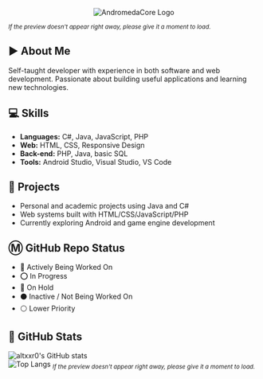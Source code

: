 <p align="center">
  <img src="https://github.com/user-attachments/assets/5f1f79f1-5003-42ab-be19-bed927f4e45d" alt="AndromedaCore Logo"/>
</p>
<sub><em>If the preview doesn't appear right away, please give it a moment to load.</em></sub>

## ▶ About Me
Self-taught developer with experience in both software and web development. Passionate about building useful applications and learning new technologies.

## 💻 Skills
- **Languages:** C#, Java, JavaScript, PHP  
- **Web:** HTML, CSS, Responsive Design  
- **Back-end:** PHP, Java, basic SQL  
- **Tools:** Android Studio, Visual Studio, VS Code  

## 📁 Projects
- Personal and academic projects using Java and C#  
- Web systems built with HTML/CSS/JavaScript/PHP  
- Currently exploring Android and game engine development

## Ⓜ GitHub Repo Status
- 🔴 Actively Being Worked On  
- ⭕ In Progress  
- 🔵 On Hold  
- ⚫ Inactive / Not Being Worked On  
- ⚪ Lower Priority

## 🔲 GitHub Stats

![altxxr0's GitHub stats](https://github-readme-stats.vercel.app/api?username=altxxr0&show_icons=true&theme=tokyonight)  
![Top Langs](https://github-readme-stats.vercel.app/api/top-langs/?username=altxxr0&layout=compact&theme=tokyonight)
<sub><em>If the preview doesn't appear right away, please give it a moment to load.</em></sub>
